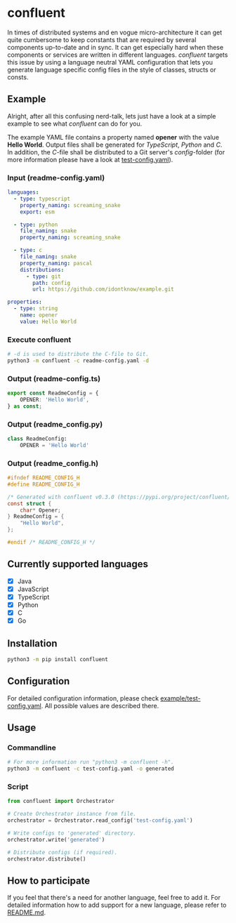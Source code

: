 # confluent
In times of distributed systems and en vogue micro-architecture it can get quite cumbersome to keep constants that are required by several components up-to-date and in sync. It can get especially hard when these components or services are written in different languages. *confluent* targets this issue by using a language neutral YAML configuration that lets you generate language specific config files in the style of classes, structs or consts.

## Example
Alright, after all this confusing nerd-talk, lets just have a look at a simple example to see what *confluent* can do for you.

The example YAML file contains a property named **opener** with the value **Hello World**. Output files shall be generated for *TypeScript*, *Python* and *C*. In addition, the *C*-file shall be distributed to a Git server's *config*-folder (for more information please have a look at [test-config.yaml](https://github.com/monstermichl/confluent/blob/2bce469b112c4da295026b00d0421ac50995ed3c/example/test-config.yaml#L81)).

### Input (readme-config.yaml)
```yaml
languages:
  - type: typescript
    property_naming: screaming_snake
    export: esm

  - type: python
    file_naming: snake
    property_naming: screaming_snake

  - type: c
    file_naming: snake
    property_naming: pascal
    distributions:
      - type: git
        path: config
        url: https://github.com/idontknow/example.git

properties:
  - type: string
    name: opener
    value: Hello World
```

### Execute confluent
```bash
# -d is used to distribute the C-file to Git.
python3 -m confluent -c readme-config.yaml -d
```

### Output (readme-config.ts)
```typescript
export const ReadmeConfig = {
    OPENER: 'Hello World',
} as const;
```

### Output (readme_config.py)
```python
class ReadmeConfig:
    OPENER = 'Hello World'
```

### Output (readme_config.h)
```c
#ifndef README_CONFIG_H
#define README_CONFIG_H

/* Generated with confluent v0.3.0 (https://pypi.org/project/confluent/). */
const struct {
    char* Opener;
} ReadmeConfig = {
    "Hello World",
};

#endif /* README_CONFIG_H */
```

## Currently supported languages
- [x] Java
- [x] JavaScript
- [x] TypeScript
- [x] Python
- [x] C
- [x] Go

## Installation
```bash
python3 -m pip install confluent
```

## Configuration
For detailed configuration information, please check [example/test-config.yaml](https://github.com/monstermichl/confluent/blob/main/example/test-config.yaml). All possible values are described there.

## Usage
### Commandline
```bash
# For more information run "python3 -m confluent -h".
python3 -m confluent -c test-config.yaml -o generated
```

### Script
```python
from confluent import Orchestrator

# Create Orchestrator instance from file.
orchestrator = Orchestrator.read_config('test-config.yaml')

# Write configs to 'generated' directory.
orchestrator.write('generated')

# Distribute configs (if required).
orchestrator.distribute()
```

## How to participate
If you feel that there's a need for another language, feel free to add it. For detailed information how to add support for a new language, please refer to [README.md](https://github.com/monstermichl/confluent/tree/main/misc/language_support/README.md).
